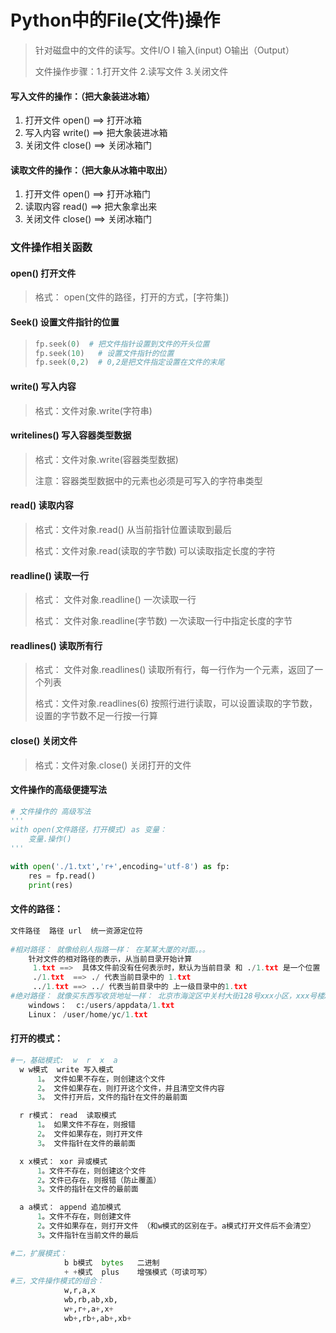 # Python中的File(文件)操作

> 针对磁盘中的文件的读写。文件I/O  I 输入(input) O输出（Output）
>
> 文件操作步骤：1.打开文件    2.读写文件  3.关闭文件

#### 写入文件的操作：（把大象装进冰箱）

1. 打开文件 open()   ==> 打开冰箱
2. 写入内容 write()   ==> 把大象装进冰箱
3. 关闭文件 close()   ==> 关闭冰箱门

#### 读取文件的操作：（把大象从冰箱中取出）

1. 打开文件 open()  ==> 打开冰箱门
2. 读取内容 read()   ==> 把大象拿出来
3. 关闭文件 close()  ==> 关闭冰箱门



### 文件操作相关函数

####  open() 打开文件

> 格式： open(文件的路径，打开的方式，[字符集])



#### Seek() 设置文件指针的位置

> ```python
> fp.seek(0)  # 把文件指针设置到文件的开头位置
> fp.seek(10)   # 设置文件指针的位置
> fp.seek(0,2)  # 0,2是把文件指定设置在文件的末尾
> ```



#### write() 写入内容

> 格式：文件对象.write(字符串)

#### writelines() 写入容器类型数据

> 格式：文件对象.write(容器类型数据)
>
> 注意：容器类型数据中的元素也必须是可写入的字符串类型



#### read() 读取内容

> 格式：文件对象.read()    从当前指针位置读取到最后
>
> 格式：文件对象.read(读取的字节数)  可以读取指定长度的字符 



#### readline() 读取一行

>格式： 文件对象.readline() 一次读取一行
>
>格式： 文件对象.readline(字节数) 一次读取一行中指定长度的字节



#### readlines() 读取所有行

> 格式： 文件对象.readlines() 读取所有行，每一行作为一个元素，返回了一个列表
>
> 格式：文件对象.readlines(6) 按照行进行读取，可以设置读取的字节数，设置的字节数不足一行按一行算



#### close() 关闭文件

> 格式：文件对象.close()   关闭打开的文件





#### 文件操作的高级便捷写法

```python
# 文件操作的 高级写法
'''
with open(文件路径，打开模式) as 变量：
    变量.操作()
'''

with open('./1.txt','r+',encoding='utf-8') as fp:
    res = fp.read()
    print(res)
```



#### 文件的路径：

```python
文件路径  路径 url  统一资源定位符
    
#相对路径： 就像给别人指路一样： 在某某大厦的对面。。。
    针对文件的相对路径的表示，从当前目录开始计算
     1.txt ==>  具体文件前没有任何表示时，默认为当前目录 和 ./1.txt 是一个位置
     ./1.txt  ==> ./ 代表当前目录中的 1.txt
     ../1.txt ==> ../ 代表当前目录中的 上一级目录中的1.txt
#绝对路径： 就像买东西写收货地址一样： 北京市海淀区中关村大街128号xxx小区，xxx号楼xx单元xx室
    windows：  c:/users/appdata/1.txt
    Linux： /user/home/yc/1.txt
```

#### 打开的模式：

```python
#一，基础模式:  w  r  x  a
  w w模式  write 写入模式
      1。 文件如果不存在，则创建这个文件
      2。 文件如果存在，则打开这个文件，并且清空文件内容
      3。 文件打开后，文件的指针在文件的最前面

  r r模式： read  读取模式
      1。 如果文件不存在，则报错
      2。 文件如果存在，则打开文件
      3。 文件指针在文件的最前面

  x x模式： xor 异或模式
      1。文件不存在，则创建这个文件
      2。文件已存在，则报错（防止覆盖）
      3。文件的指针在文件的最前面

  a a模式： append 追加模式
      1。文件不存在，则创建文件
      2。文件如果存在，则打开文件 （和w模式的区别在于。a模式打开文件后不会清空）
      3。文件指针在当前文件的最后

#二，扩展模式：
            b b模式  bytes   二进制
            + +模式  plus    增强模式（可读可写）
#三，文件操作模式的组合：
            w,r,a,x
            wb,rb,ab,xb,
            w+,r+,a+,x+
            wb+,rb+,ab+,xb+
```

